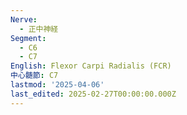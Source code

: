 ```yaml
---
Nerve:
  - 正中神経
Segment:
  - C6
  - C7
English: Flexor Carpi Radialis (FCR)
中心髄節: C7
lastmod: '2025-04-06'
last_edited: 2025-02-27T00:00:00.000Z
---
```



